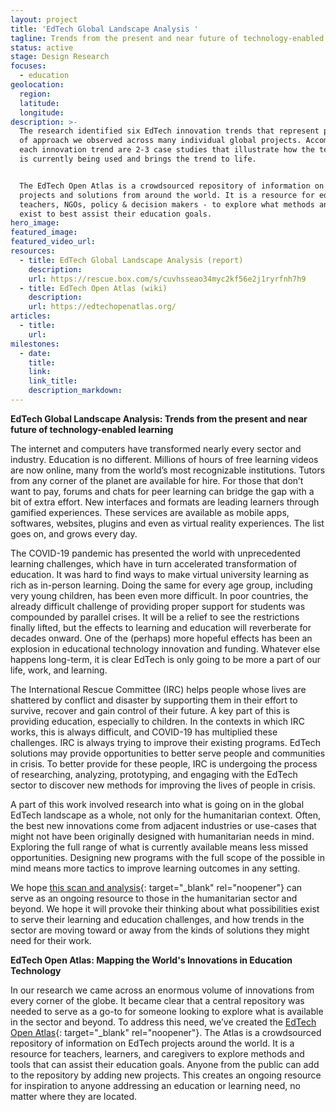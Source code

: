 ```yaml
---
layout: project
title: 'EdTech Global Landscape Analysis '
tagline: Trends from the present and near future of technology-enabled learning
status: active
stage: Design Research
focuses:
  - education
geolocation:
  region:
  latitude:
  longitude:
description: >-
  The research identified six EdTech innovation trends that represent patterns
  of approach we observed across many individual global projects. Accompanying
  each innovation trend are 2-3 case studies that illustrate how the technology
  is currently being used and brings the trend to life. 


  The EdTech Open Atlas is a crowdsourced repository of information on EdTech
  projects and solutions from around the world. It is a resource for educators -
  teachers, NGOs, policy & decision makers - to explore what methods and tools
  exist to best assist their education goals.
hero_image:
featured_image:
featured_video_url:
resources:
  - title: EdTech Global Landscape Analysis (report)
    description:
    url: https://rescue.box.com/s/cuvhsseao34myc2kf56e2j1ryrfnh7h9
  - title: EdTech Open Atlas (wiki)
    description:
    url: https://edtechopenatlas.org/
articles:
  - title:
    url:
milestones:
  - date:
    title:
    link:
    link_title:
    description_markdown:
---
```


**EdTech Global Landscape Analysis: Trends from the present and near future of technology-enabled learning**

The internet and computers have transformed nearly every sector and industry. Education is no different. Millions of hours of free learning videos are now online, many from the world’s most recognizable institutions. Tutors from any corner of the planet are available for hire. For those that don’t want to pay, forums and chats for peer learning can bridge the gap with a bit of extra effort. New interfaces and formats are leading learners through gamified experiences. These services are available as mobile apps, softwares, websites, plugins and even as virtual reality experiences. The list goes on, and grows every day.

The COVID-19 pandemic has presented the world with unprecedented learning challenges, which have in turn accelerated transformation of education. It was hard to find ways to make virtual university learning as rich as in-person learning. Doing the same for every age group, including very young children, has been even more difficult. In poor countries, the already difficult challenge of providing proper support for students was compounded by parallel crises. It will be a relief to see the restrictions finally lifted, but the effects to learning and education will reverberate for decades onward. One of the (perhaps) more hopeful effects has been an explosion in educational technology innovation and funding. Whatever else happens long-term, it is clear EdTech is only going to be more a part of our life, work, and learning.

The International Rescue Committee (IRC) helps people whose lives are shattered by conflict and disaster by supporting them in their effort to survive, recover and gain control of their future. A key part of this is providing education, especially to children. In the contexts in which IRC works, this is always difficult, and COVID-19 has multiplied these challenges. IRC is always trying to improve their existing programs. EdTech solutions may provide opportunities to better serve people and communities in crisis. To better provide for these people, IRC is undergoing the process of researching, analyzing, prototyping, and engaging with the EdTech sector to discover new methods for improving the lives of people in crisis.

A part of this work involved research into what is going on in the global EdTech landscape as a whole, not only for the humanitarian context. Often, the best new innovations come from adjacent industries or use-cases that might not have been originally designed with humanitarian needs in mind. Exploring the full range of what is currently available means less missed opportunities. Designing new programs with the full scope of the possible in mind means more tactics to improve learning outcomes in any setting.

We hope [this scan and analysis](https://rescue.box.com/s/cuvhsseao34myc2kf56e2j1ryrfnh7h9){: target="_blank" rel="noopener"} can serve as an ongoing resource to those in the humanitarian sector and beyond. We hope it will provoke their thinking about what possibilities exist to serve their learning and education challenges, and how trends in the sector are moving toward or away from the kinds of solutions they might need for their work.

**EdTech Open Atlas: Mapping the World's Innovations in Education Technology**

In our research we came across an enormous volume of innovations from every corner of the globe. It became clear that a central repository was needed to serve as a go-to for someone looking to explore what is available in the sector and beyond. To address this need, we’ve created the [EdTech Open Atlas](https://edtechopenatlas.org/){: target="_blank" rel="noopener"}. The Atlas is a crowdsourced repository of information on EdTech projects around the world. It is a resource for teachers, learners, and caregivers to explore methods and tools that can assist their education goals. Anyone from the public can add to the repository by adding new projects. This creates an ongoing resource for inspiration to anyone addressing an education or learning need, no matter where they are located.
